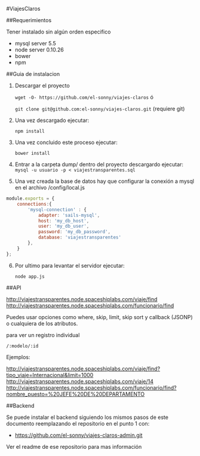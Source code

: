 #ViajesClaros

##Requerimientos

Tener instalado sin algún orden especifico 
* mysql server 5.5
* node server 0.10.26
* bower
* npm

##Guia de instalacion

1. Descargar el proyecto

    `wget -O- https://github.com/el-sonny/viajes-claros`
ó

    `git clone git@github.com:el-sonny/viajes-claros.git` (requiere git)

2. Una vez descargado ejecutar: 

    `npm install`

3. Una vez concluido este proceso ejecutar: 

    `bower install`

4. Entrar a la carpeta dump/ dentro del proyecto descargardo ejecutar: 
    `mysql -u usuario -p < viajestransparentes.sql`

5. Una vez creada la base de datos hay que configurar la conexión a mysql en el archivo /config/local.js 

```JavaScript
module.exports = {
	connections:{
		'mysql-connection' : {
		    adapter: 'sails-mysql',
		    host: 'my_db_host',
		    user: 'my_db_user',
		    password: 'my_db_password',
		    database: 'viajestransparentes'
		},
	}
};
```

6. Por ultimo para levantar el servidor ejecutar:

    `node app.js`

##API

http://viajestransparentes.node.spaceshiplabs.com/viaje/find
http://viajestransparentes.node.spaceshiplabs.com/funcionario/find

Puedes usar opciones como where, skip, limit, skip sort y callback (JSONP) o cualquiera de los atributos.

para ver un registro individual

    /:modelo/:id

Ejemplos:

http://viajestransparentes.node.spaceshiplabs.com/viaje/find?tipo_viaje=Internacional&limit=1000
http://viajestransparentes.node.spaceshiplabs.com/viaje/14
http://viajestransparentes.node.spaceshiplabs.com/funcionario/find?nombre_puesto=%20JEFE%20DE%20DEPARTAMENTO

##Backend

Se puede instalar el backend siguiendo los mismos pasos de este documento reemplazando el repositorio en el punto 1 con:

- https://github.com/el-sonny/viajes-claros-admin.git

Ver el readme de ese repositorio para mas información

